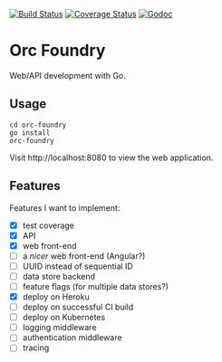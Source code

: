[![Build Status](https://travis-ci.org/alimac/orc-foundry.svg?branch=master)](https://travis-ci.org/alimac/orc-foundry)
[![Coverage Status](https://coveralls.io/repos/github/alimac/orc-foundry/badge.svg?branch=master)](https://coveralls.io/github/alimac/orc-foundry?branch=master)
[![Godoc](http://img.shields.io/badge/go-documentation-blue.svg)](https://godoc.org/github.com/alimac/orc-foundry)

# Orc Foundry

Web/API development with Go.

## Usage

```
cd orc-foundry
go install
orc-foundry
```

Visit http://localhost:8080 to view the web application.

## Features

Features I want to implement:

- [x] test coverage
- [x] API
- [x] web front-end
- [ ] a _nicer_ web front-end (Angular?)
- [ ] UUID instead of sequential ID
- [ ] data store backend
- [ ] feature flags (for multiple data stores?)
- [x] deploy on Heroku
- [ ] deploy on successful CI build
- [ ] deploy on Kubernetes
- [ ] logging middleware
- [ ] authentication middleware
- [ ] tracing
